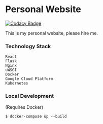 # Personal Website

[![Codacy Badge](https://api.codacy.com/project/badge/Grade/2b8bdddeeaca49e7ba41fcca6619ed57)](https://app.codacy.com/gh/k27dong/mywebsite?utm_source=github.com&utm_medium=referral&utm_content=k27dong/mywebsite&utm_campaign=Badge_Grade_Settings)

This is my personal website, please hire me.

### Technology Stack
```
React
Flask
Nginx
uWSGI
Docker
Google Cloud Platform
Kubernetes
```

### Local Development
(Requires Docker)

```
$ docker-compose up --build
```
